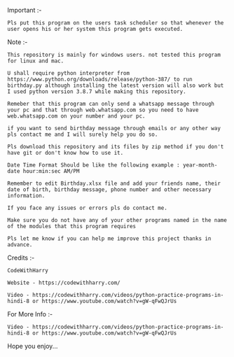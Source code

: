 Important :- 
	
	Pls put this program on the users task scheduler so that whenever the user opens his or her system this program gets executed.

Note :- 

	This repository is mainly for windows users. not tested this program for linux and mac.
	
	U shall require python interpreter from https://www.python.org/downloads/release/python-387/ to run birthday.py although installing the latest version will also work but I used python version 3.8.7 while making this repository.

	Remeber that this program can only send a whatsapp message through your pc and that through web.whatsapp.com so you need to have web.whatsapp.com on your number and your pc.
	
	if you want to send birthday message through emails or any other way pls contact me and I will surely help you do so.

	Pls download this repository and its files by zip method if you don't have git or don't know how to use it.

	Date Time Format Should be like the following example : year-month-date hour:min:sec AM/PM

	Remember to edit Birthday.xlsx file and add your friends name, their date of birth, birthday message, phone number and other necessary information.
	
	If you face any issues or errors pls do contact me.
	
	Make sure you do not have any of your other programs named in the name of the modules that this program requires

	Pls let me know if you can help me improve this project thanks in advance.
	
Credits :- 
	
	CodeWithHarry
	
	Website - https://codewithharry.com/
	
	Video - https://codewithharry.com/videos/python-practice-programs-in-hindi-8 or https://www.youtube.com/watch?v=gW-qFwQJrUs
	
For More Info :-
	
	Video - https://codewithharry.com/videos/python-practice-programs-in-hindi-8 or https://www.youtube.com/watch?v=gW-qFwQJrUs

Hope you enjoy...
